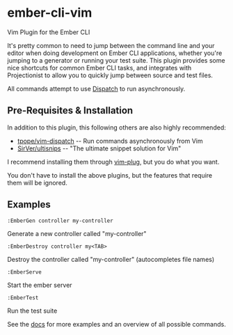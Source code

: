 # ember-cli-vim
Vim Plugin for the Ember CLI

It's pretty common to need to jump between the command line and your editor when doing development on Ember CLI applications, whether you're jumping to a generator or running your test suite.  This plugin provides some nice shortcuts for common Ember CLI tasks, and integrates with Projectionist to allow you to quickly jump between source and test files.

All commands attempt to use [Dispatch](https://github.com/tpope/vim-dispatch) to run asynchronously.

## Pre-Requisites & Installation

In addition to this plugin, this following others are also highly recommended:

- [tpope/vim-dispatch](https://github.com/tpope/vim-dispatch) -- Run commands asynchronously from Vim
- [SirVer/ultisnips](https://github.com/SirVer/ultisnips) -- "The ultimate snippet solution for Vim"

I recommend installing them through [vim-plug](https://github.com/junegunn/vim-plug), but you do what you want.

You don't have to install the above plugins, but the features that require them will be ignored.

## Examples

`:EmberGen controller my-controller`

Generate a new controller called "my-controller"

`:EmberDestroy controller my<TAB>`

Destroy the controller called "my-controller" (autocompletes file names)

`:EmberServe`

Start the ember server

`:EmberTest`

Run the test suite

See the [docs](https://github.com/alexlafroscia/vim-ember-cli/blob/master/doc/ember.txt) for more examples and an overview of all possible commands.
